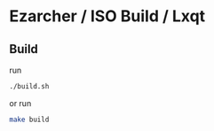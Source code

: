 

# Ezarcher / ISO Build / Lxqt




## Build

run

``` sh
./build.sh
```

or run

``` sh
make build
```
